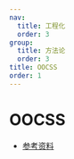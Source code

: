 ```yaml
---
nav:
  title: 工程化
  order: 3
group:
  title: 方法论
  order: 3
title: OOCSS
order: 1
---
```


# OOCSS

- [参考资料](https://www.cnblogs.com/lantuoxie/p/8876160.html)
